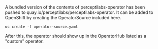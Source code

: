 A bundled version of the contents of perceptilabs-operator has
been pushed to quay.io/perceptilabs/perceptilabs-operator. It can be
added to OpenShift by creating the OperatorSource included here.

```
oc create -f operator-source.yaml
```

After this, the operator should show up in the OperatorHub
listed as a "custom" operator.
